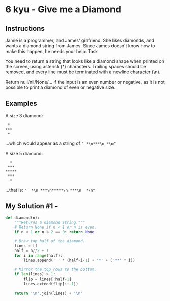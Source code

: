 # 6 kyu - Give me a Diamond
## Instructions
Jamie is a programmer, and James' girlfriend. She likes diamonds, and wants a diamond string from James. Since James doesn't know how to make this happen, he needs your help.
Task

You need to return a string that looks like a diamond shape when printed on the screen, using asterisk (*) characters. Trailing spaces should be removed, and every line must be terminated with a newline character (\n).

Return null/nil/None/... if the input is an even number or negative, as it is not possible to print a diamond of even or negative size.

## Examples
A size 3 diamond:
```
 *
***
 *
```
...which would appear as a string of `" *\n***\n *\n"`

A size 5 diamond:
```
  *
 ***
*****
 ***
  *
```
...that is: `"  *\n ***\n*****\n ***\n  *\n"`


## My Solution #1 - 
```python
def diamond(n):
    """Returns a diamond string."""
    # Return None if n < 1 or n is even.
    if n < 1 or n % 2 == 0: return None

    # Draw top half of the diamond.
    lines = []
    half = n//2 + 1
    for i in range(half):
        lines.append(' ' * (half-i-1) + '*' + ('**' * i))
        
    # Mirror the top rows to the bottom.
    if len(lines) > 1:
        flip = lines[:half-1]
        lines.extend(flip[::-1])
        
    return '\n'.join(lines) + '\n'
```